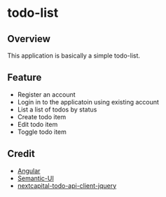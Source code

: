todo-list
=========
## Overview
This application is basically a simple todo-list.

## Feature 
+ Register an account 
+ Login in to the applicatoin using existing account 
+ List a list of todos by status 
+ Create todo item 
+ Edit todo item 
+ Toggle todo item


## Credit
+ [Angular](https://angularjs.org/)
+ [Semantic-UI](http://semantic-ui.com/)
+ [nextcapital-todo-api-client-jquery](https://github.com/clarkr/nextcapital-todo-api-client-jquery)

